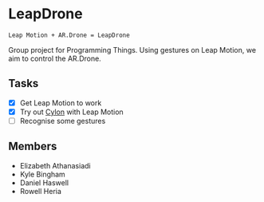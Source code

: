 # LeapDrone

`Leap Motion + AR.Drone = LeapDrone`

Group project for Programming Things. Using gestures on Leap Motion, we aim to control the AR.Drone.

## Tasks

- [x] Get Leap Motion to work
- [x] Try out [Cylon](https://github.com/hybridgroup/cylon/) with Leap Motion
- [ ] Recognise some gestures

## Members

- Elizabeth Athanasiadi
- Kyle Bingham
- Daniel Haswell
- Rowell Heria
